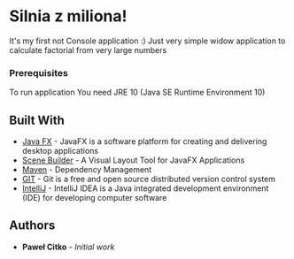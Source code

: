 # Silnia z miliona!

It's my first not Console application :)
Just very simple widow application to calculate factorial from very large numbers

### Prerequisites

To run application You need JRE 10 (Java SE Runtime Environment 10)

## Built With

* [Java FX](http://www.oracle.com/technetwork/java/javase/overview/javafx-overview-2158620.html) - JavaFX is a software platform for creating and delivering desktop applications
* [Scene Builder](https://gluonhq.com/products/scene-builder/) - A Visual Layout Tool for JavaFX Applications
* [Maven](https://maven.apache.org/) - Dependency Management
* [GIT](https://git-scm.com/) - Git is a free and open source distributed version control system
* [IntelliJ](https://www.jetbrains.com/idea/) - IntelliJ IDEA is a Java integrated development environment (IDE) for developing computer software

## Authors

* **Paweł Citko** - *Initial work*

